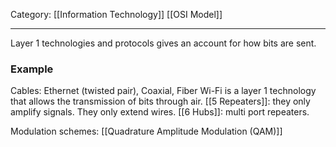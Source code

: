 Category: [[Information Technology]] [[OSI Model]]
___
Layer 1 technologies and protocols gives an account for how bits are sent. 

### Example
Cables: Ethernet (twisted pair), Coaxial, Fiber
Wi-Fi is a layer 1 technology that allows the transmission of bits through air. 
[[5 Repeaters]]: they only amplify signals. They only extend wires. 
[[6 Hubs]]: multi port repeaters. 

Modulation schemes: [[Quadrature Amplitude Modulation (QAM)]] 


